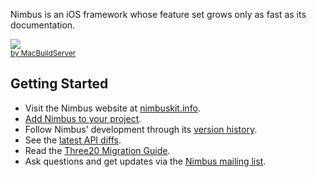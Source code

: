 Nimbus is an iOS framework whose feature set grows only as fast as its documentation.

<!-- MacBuildServer Install Button -->
<div class="macbuildserver-block">
    <a class="macbuildserver-button" href="http://macbuildserver.com/project/github/build/?xcode_project=examples%2Fcatalog%2FNimbusCatalog.xcodeproj&amp;target=Nimbus&amp;repo_url=git%3A%2F%2Fgithub.com%2Fjverkoey%2Fnimbus.git&amp;build_conf=Release" target="_blank"><img src="http://com.macbuildserver.github.s3-website-us-east-1.amazonaws.com/button_up.png"/></a><br/><sup><a href="http://macbuildserver.com/github/opensource/" target="_blank">by MacBuildServer</a></sup>
</div>
<!-- MacBuildServer Install Button -->

Getting Started
---------------

- Visit the Nimbus website at [nimbuskit.info](http://nimbuskit.info).
- [Add Nimbus to your project](http://wiki.nimbuskit.info/Add-Nimbus-to-your-project).
- Follow Nimbus' development through its [version history](http://docs.nimbuskit.info/group___version-_history.html).
- See the [latest API diffs](http://docs.nimbuskit.info/group___version-9-3.html).
- Read the [Three20 Migration Guide](http://docs.nimbuskit.info/group___three20-_migration-_guide.html).
- Ask questions and get updates via the [Nimbus mailing list](http://groups.google.com/group/nimbusios).
